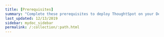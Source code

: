 ```yaml
---
title: [Prerequisites]
summary: "Complete these prerequisites to deploy ThoughtSpot on your Dell appliance."
last_updated: 12/13/2019
sidebar: mydoc_sidebar
permalink: /:collection/:path.html
---
```

